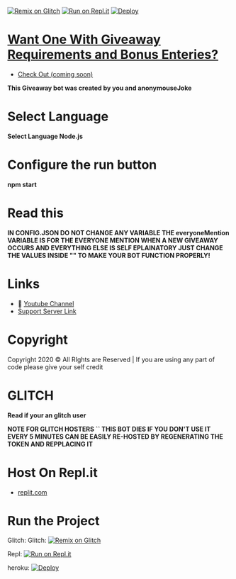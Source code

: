 [![Remix on Glitch](https://cdn.glitch.com/2703baf2-b643-4da7-ab91-7ee2a2d00b5b%2Fremix-button.svg)](https://glitch.com/edit/#!/import/github/anonymouseJoke/giveaway) [![Run on Repl.it](https://repl.it/badge/github/anonymouseJoke/giveaway)](https://repl.it/github/anonymouseJoke/giveaway) [![Deploy](https://www.herokucdn.com/deploy/button.svg)](https://heroku.com/deploy?template=https://github.com/anonymouseJoke/giveaway)

# [Want One With Giveaway Requirements and Bonus Enteries?](https://github.com/anonymouseJoke)
- [Check Out (coming soon)](https://www.youtube.com/watch?v=dQw4w9WgXcQ)

**This Giveaway bot was created by you and anonymouseJoke**

# Select Language
**Select Language Node.js**

# Configure the run button
**npm start**

# Read this 


**IN CONFIG.JSON DO NOT CHANGE ANY VARIABLE THE everyoneMention VARIABLE IS FOR THE EVERYONE MENTION WHEN A NEW GIVEAWAY OCCURS AND EVERYTHING ELSE IS SELF EPLAINATORY JUST CHANGE THE VALUES 
INSIDE "" TO MAKE YOUR BOT FUNCTION PROPERLY!**
# Links
- 🔗 [Youtube Channel](https://www.youtube.com/watch?v=dQw4w9WgXcQ)
- [Support Server Link](https://discord.gg/)
# Copyright 
Copyright 2020 © All RIghts are Reserved | If you are using any part of code please give your self credit

# GLITCH
**Read if your an glitch user**

**NOTE FOR GLITCH HOSTERS 
`` THIS BOT DIES IF YOU DON'T USE IT EVERY 5 MINUTES CAN BE EASILY RE-HOSTED BY REGENERATING THE TOKEN AND REPPLACING IT** 

# Host On Repl.it
- [replit.com](https://replit.com/repls)

# Run the Project
Glitch: Glitch: [![Remix on Glitch](https://cdn.glitch.com/2703baf2-b643-4da7-ab91-7ee2a2d00b5b%2Fremix-button.svg)](https://glitch.com/edit/#!/import/github/anonymouseJoke/giveaway)

Repl: [![Run on Repl.it](https://repl.it/badge/github/anonymouseJoke/giveaway)](https://repl.it/github/anonymouseJoke/giveaway)

heroku: [![Deploy](https://www.herokucdn.com/deploy/button.svg)](https://heroku.com/deploy?template=https://github.com/anonymouseJoke/giveaway)
